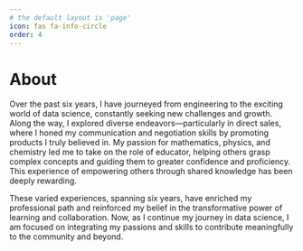 ```yaml
---
# the default layout is 'page'
icon: fas fa-info-circle
order: 4
---
```


# About 

Over the past six years, I have journeyed from engineering to the exciting world of data science, constantly seeking new challenges and growth. Along the way, I explored diverse endeavors—particularly in direct sales, where I honed my communication and negotiation skills by promoting products I truly believed in. My passion for mathematics, physics, and chemistry led me to take on the role of educator, helping others grasp complex concepts and guiding them to greater confidence and proficiency. This experience of empowering others through shared knowledge has been deeply rewarding.

These varied experiences, spanning six years, have enriched my professional path and reinforced my belief in the transformative power of learning and collaboration. Now, as I continue my journey in data science, I am focused on integrating my passions and skills to contribute meaningfully to the community and beyond.
